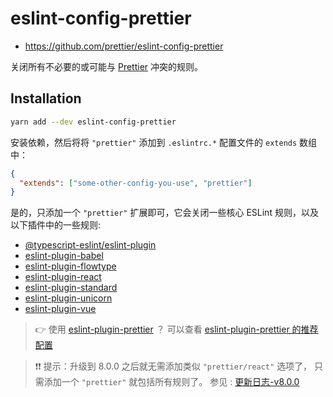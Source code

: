 # eslint-config-prettier

- <https://github.com/prettier/eslint-config-prettier>

关闭所有不必要的或可能与 [Prettier][prettier] 冲突的规则。

[prettier]: https://github.com/prettier/prettier

## Installation

```sh
yarn add --dev eslint-config-prettier
```

安装依赖，然后将将 `"prettier"` 添加到 `.eslintrc.*` 配置文件的 `extends` 数组中：

```json
{
  "extends": ["some-other-config-you-use", "prettier"]
}
```

是的，只添加一个 `"prettier"` 扩展即可，它会关闭一些核心 ESLint 规则，以及以下插件中的一些规则:

- [@typescript-eslint/eslint-plugin](https://github.com/typescript-eslint/typescript-eslint)
- [eslint-plugin-babel](https://github.com/babel/babel/tree/main/eslint/babel-eslint-plugin)
- [eslint-plugin-flowtype](https://github.com/gajus/eslint-plugin-flowtype)
- [eslint-plugin-react](https://github.com/yannickcr/eslint-plugin-react)
- [eslint-plugin-standard](https://github.com/standard/eslint-plugin-standard)
- [eslint-plugin-unicorn](https://github.com/sindresorhus/eslint-plugin-unicorn)
- [eslint-plugin-vue](https://github.com/vuejs/eslint-plugin-vue)

> 👉 使用 [eslint-plugin-prettier](https://github.com/prettier/eslint-plugin-prettier) ？
> 可以查看 [eslint-plugin-prettier 的推荐配置](https://github.com/prettier/eslint-plugin-prettier#recommended-configuration)

> ❗❗ 提示：升级到 8.0.0 之后就无需添加类似 `"prettier/react"` 选项了，
> 只需添加一个 `"prettier"` 就包括所有规则了。
> 参见 : [更新日志-v8.0.0](https://github.com/prettier/eslint-config-prettier/blob/main/CHANGELOG.md#version-800-2021-02-21)

